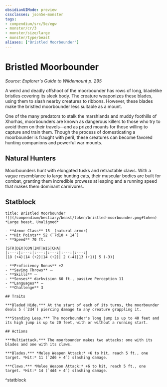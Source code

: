 ```yaml
---
obsidianUIMode: preview
cssclasses: json5e-monster
tags:
- compendium/src/5e/egw
- monster/cr/3
- monster/size/large
- monster/type/beast
aliases: ["Bristled Moorbounder"]
---
```

# Bristled Moorbounder
*Source: Explorer's Guide to Wildemount p. 295*  

A weird and deadly offshoot of the moorbounder has rows of long, bladelike bristles covering its sleek body. The creature weaponizes these blades, using them to slash nearby creatures to ribbons. However, these blades make the bristled moorbounder less suitable as a mount.

One of the many predators to stalk the marshlands and muddy foothills of Xhorhas, moorbounders are known as dangerous killers to those who try to avoid them on their travels—and as prized mounts for those willing to capture and train them. Though the process of domesticating a moorbounder is fraught with peril, these creatures can become favored hunting companions and powerful war mounts.

## Natural Hunters

Moorbounders hunt with elongated tusks and retractable claws. With a vague resemblance to large hunting cats, their muscular bodies are built for combat, granting them incredible prowess at leaping and a running speed that makes them dominant carnivores.

## Statblock

```ad-statblock
title: Bristled Moorbounder
![](/compendium/bestiary/beast/token/bristled-moorbounder.png#token)
*Large beast, Unaligned*

- **Armor Class** 15  (natural armor)
- **Hit Points** 52 (`7d10 + 14`)
- **Speed** 70 ft.

|STR|DEX|CON|INT|WIS|CHA|
|:---:|:---:|:---:|:---:|:---:|:---:|
|18 (+4)|14 (+2)|14 (+2)| 2 (-4)|13 (+1)| 5 (-3)|

- **Proficiency Bonus** +2
- **Saving Throws** ⏤
- **Skills** ⏤
- **Senses** darkvision 60 ft., passive Perception 11
- **Languages** —
- **Challenge** 3

## Traits

***Bladed Hide.*** At the start of each of its turns, the moorbounder deals 5 (`2d4`) piercing damage to any creature grappling it.

***Standing Leap.*** The moorbounder's long jump is up to 40 feet and its high jump is up to 20 feet, with or without a running start.

## Actions

***Multiattack.*** The moorbounder makes two attacks: one with its blades and one with its claws.

***Blades.*** *Melee Weapon Attack:* +6 to hit, reach 5 ft., one target. *Hit:* 11 (`2d6 + 4`) slashing damage.

***Claws.*** *Melee Weapon Attack:* +6 to hit, reach 5 ft., one target. *Hit:* 14 (`4d4 + 4`) slashing damage.
```
^statblock